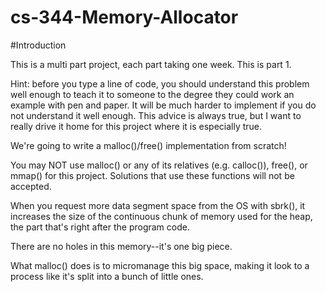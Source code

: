 # cs-344-Memory-Allocator

#Introduction

This is a multi part project, each part taking one week. This is part 1.

Hint: before you type a line of code, you should understand this problem well enough to teach it to someone to the degree they could work an example with pen and paper. It will be much harder to implement if you do not understand it well enough. This advice is always true, but I want to really drive it home for this project where it is especially true.

We're going to write a malloc()/free() implementation from scratch!

You may NOT use malloc() or any of its relatives (e.g. calloc()), free(), or mmap() for this project. Solutions that use these functions will not be accepted.

When you request more data segment space from the OS with sbrk(), it increases the size of the continuous chunk of memory used for the heap, the part that's right after the program code.

There are no holes in this memory--it's one big piece.

What malloc() does is to micromanage this big space, making it look to a process like it's split into a bunch of little ones.
